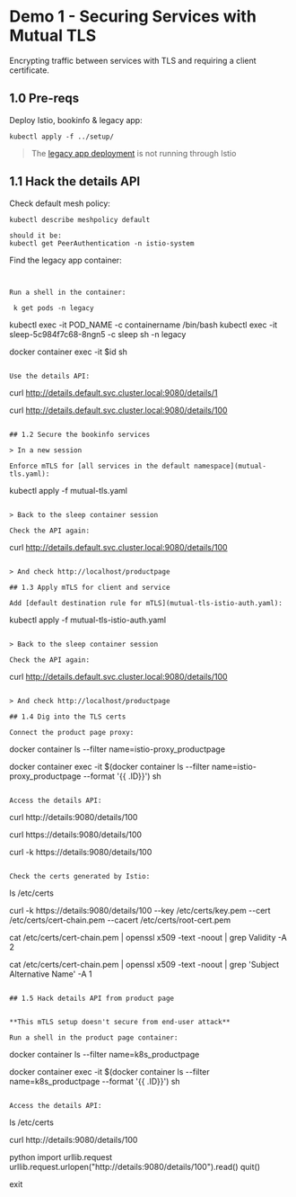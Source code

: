 # Demo 1 - Securing Services with Mutual TLS

Encrypting traffic between services with TLS and requiring a client certificate.

## 1.0 Pre-reqs

Deploy Istio, bookinfo & legacy app:

```
kubectl apply -f ../setup/
```

> The [legacy app deployment](../setup/06_sleep.yaml) is not running through Istio

## 1.1 Hack the details API

Check default mesh policy:

```
kubectl describe meshpolicy default

should it be:
kubectl get PeerAuthentication -n istio-system
```

Find the legacy app container:

```


Run a shell in the container:

 k get pods -n legacy

```
kubectl exec -it POD_NAME -c containername /bin/bash
kubectl exec -it sleep-5c984f7c68-8ngn5 -c sleep sh -n legacy

docker container exec -it $id sh
```

Use the details API:

```
curl http://details.default.svc.cluster.local:9080/details/1

curl http://details.default.svc.cluster.local:9080/details/100
```

## 1.2 Secure the bookinfo services

> In a new session

Enforce mTLS for [all services in the default namespace](mutual-tls.yaml):

```
kubectl apply -f mutual-tls.yaml
```

> Back to the sleep container session

Check the API again:

```
curl http://details.default.svc.cluster.local:9080/details/100
```

> And check http://localhost/productpage

## 1.3 Apply mTLS for client and service

Add [default destination rule for mTLS](mutual-tls-istio-auth.yaml):

```
kubectl apply -f mutual-tls-istio-auth.yaml
```

> Back to the sleep container session

Check the API again:

```
curl http://details.default.svc.cluster.local:9080/details/100
```

> And check http://localhost/productpage

## 1.4 Dig into the TLS certs

Connect the product page proxy:

```
docker container ls --filter name=istio-proxy_productpage

docker container exec -it $(docker container ls --filter name=istio-proxy_productpage --format '{{ .ID}}') sh
```

Access the details API:

```
curl http://details:9080/details/100

curl https://details:9080/details/100

curl -k https://details:9080/details/100
```

Check the certs generated by Istio:

```
ls /etc/certs

curl -k https://details:9080/details/100 --key /etc/certs/key.pem --cert /etc/certs/cert-chain.pem --cacert /etc/certs/root-cert.pem

cat /etc/certs/cert-chain.pem | openssl x509 -text -noout  | grep Validity -A 2

cat /etc/certs/cert-chain.pem | openssl x509 -text -noout  | grep 'Subject Alternative Name' -A 1
```

## 1.5 Hack details API from product page


**This mTLS setup doesn't secure from end-user attack**

Run a shell in the product page container:

```
docker container ls --filter name=k8s_productpage

docker container exec -it $(docker container ls --filter name=k8s_productpage --format '{{ .ID}}') sh
```

Access the details API:

```
ls /etc/certs

curl http://details:9080/details/100

python
import urllib.request
urllib.request.urlopen("http://details:9080/details/100").read()
quit()

exit
```